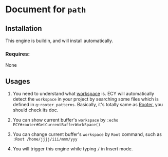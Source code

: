 # Document for `path`
## Installation
This engine is buildin, and will install automatically.  

### Requires:
None

## Usages
1. You need to understand what [workspace](https://www.computerhope.com/jargon/w/workspace.htm) is.
ECY will automatically detect the `workspace` in your project by searching some files which is defined in `g:rooter_patterns`. 
Basically, it's totally same as [Rooter](https://github.com/airblade/vim-rooter), you should check its doc.

2. You can show current buffer's `workspace` by `:echo ECY#rooter#GetCurrentBufferWorkSpace()` 

3. You can change current buffer's `workspace` by `Root` command, such as `:Root /home/jjjj/iii/mmm/yyy`

4. You will trigger this engine while typing `/` in Insert mode.
